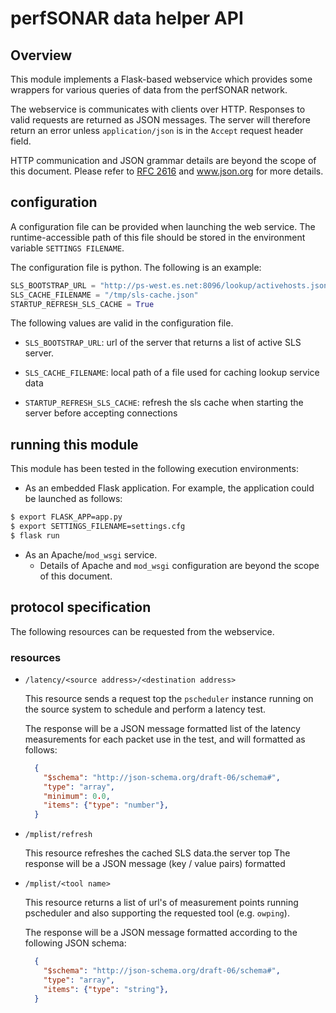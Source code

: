 # perfSONAR data helper API

## Overview

This module implements a Flask-based webservice which
provides some wrappers for various queries of data from
the perfSONAR network.

The webservice is communicates with clients over HTTP.
Responses to valid requests are returned as JSON messages.
The server will therefore return an error unless
`application/json` is in the `Accept` request header field.

HTTP communication and JSON grammar details are
beyond the scope of this document.
Please refer to [RFC 2616](https://tools.ietf.org/html/rfc2616)
and www.json.org for more details.


## configuration

A configuration file can be provided when launching the web service.
The runtime-accessible path of this file should be
stored in the environment variable `SETTINGS FILENAME`.

The configuration file is python.  The following is an example:

```python
SLS_BOOTSTRAP_URL = "http://ps-west.es.net:8096/lookup/activehosts.json"
SLS_CACHE_FILENAME = "/tmp/sls-cache.json"
STARTUP_REFRESH_SLS_CACHE = True
```

The following values are valid in the configuration file.

- `SLS_BOOTSTRAP_URL`: url of the server that returns a list of
 active SLS server.

- `SLS_CACHE_FILENAME`: local path of a file used for caching
 lookup service data

- `STARTUP_REFRESH_SLS_CACHE`: refresh the sls cache when starting
 the server before accepting connections


## running this module

This module has been tested in the following execution environments:

- As an embedded Flask application.
For example, the application could be launched as follows:

```bash
$ export FLASK_APP=app.py
$ export SETTINGS_FILENAME=settings.cfg
$ flask run
```

- As an Apache/`mod_wsgi` service.
  - Details of Apache and `mod_wsgi`
configuration are beyond the scope of this document.


## protocol specification

The following resources can be requested from the webservice.

### resources

* `/latency/<source address>/<destination address>`

  This resource sends a request top the `pscheduler` instance running
  on the source system to schedule and perform a latency
  test.

  The response will be a JSON message formatted list
  of the latency measurements for each packet use in the test,
  and will formatted as follows:

  ```json
    {
      "$schema": "http://json-schema.org/draft-06/schema#",
      "type": "array",
      "minimum": 0.0,
      "items": {"type": "number"},
    }
  ```

* `/mplist/refresh`

  This resource refreshes the cached SLS data.the server top The response will be a JSON message (key / value pairs) formatted

* `/mplist/<tool name>`

  This resource returns a list of url's of measurement points
  running pscheduler and also supporting the requested tool
  (e.g. `owping`).

  The response will be a JSON message formatted
  according to the following JSON schema:

  ```json
    {
      "$schema": "http://json-schema.org/draft-06/schema#",
      "type": "array",
      "items": {"type": "string"},
    }
  ```
